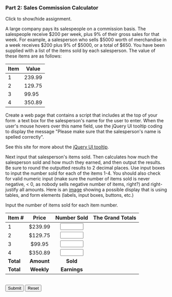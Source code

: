 ### Part 2: Sales Commission Calculator

<p id="flip">Click to show/hide assignment.</p>
<div id="panel">

A large company pays its salespeople on a commission basis. The salespeople receive $200 per week, plus 9% of their gross sales for that week. For example, a salesperson who sells $5000 worth of merchandise in a week receives $200 plus 9% of $5000, or a total of $650. You have been supplied with a list of the items sold by each salesperson. The value of these items are as follows:

|Item|Value|
|-|-|
|1|239.99|
|2|129.75|
|3|99.95|
|4|350.89|

Create a web page that contains a script that includes at the top of your form  a text box for the salesperson's name for the user to enter. When the user's mouse hovers over this name field, use the jQuery UI tooltip coding to display the message "Please make sure that the salesperson's name is spelled correctly".

See this site for more about the [jQuery UI tooltip](http://jqueryui.com/tooltip/).  

Next input that salesperson's items sold. Then calculates how much the salesperson sold and how much they earned, and then output the results. Be sure to round the outputted results to 2 decimal places. Use input boxes to input the number sold for each of the items 1-4. You should also check for valid numeric input (make sure the number of items sold is never negative, < 0, as nobody sells negative number of items, right?) and right-justify all amounts. Here is an [image](https://ccsf.instructure.com/courses/45830/files/5904950/preview) showing a possible display that is using tables, and form elements (labels, input boxes, buttons, etc.) 
</div>

<section class="body">

<form name="myform">

<div id="salesperson"></div>

Input the number of items sold for each item number.

|Item #|Price| Number Sold | The Grand Totals |
|-|:--:|:---:|---:|
|1| $239.99 | <input type="number" name="item1" min="0" max="1000" step="1" required><span class="validity"></span> |<div id="item1"></div> |
|2| $129.75 | <input type="number" name="item2" min="0" max="1000" step="1" required><span class="validity"></span> |<div id="item2"></div> |
|3| $99.95 | <input type="number" name="item3" min="0" max="1000" step="1" required><span class="validity"></span> |<div id="item3"></div> |
|4| $350.89 | <input type="number" name="item4" min="0" max="1000" step="1" required><span class="validity"></span> |<div id="item4"></div> |
| **Total**| **Amount**| **Sold**| <div id="totalSold"></div> |
| **Total**| **Weekly**| **Earnings**| <div id="totalEarnings"></div> |

<div id="messages"></div>
<br>
<input type="button" class="button-primary" onclick="calc()" value="Submit">
<input type="reset" value="Reset" id="reset">

</form>
</section>


<script>
const displayResults = (message = "", item1 = 0, item2 = 0, item3 = 0, item4 = 0, ts = 0, te = 0) => {
        $("#messages").text(message);
        $("#item1").text(item1.toFixed(2));
        $("#item2").text(item2.toFixed(2));
        $("#item3").text(item3.toFixed(2));
        $("#item4").text(item4.toFixed(2));
        $("#totalSold").text(ts.toFixed(2));
        $("#totalEarnings").text(te.toFixed(2));
}

function calc(){
    const errMessage = "Invalid input! You can't sell less than none of any item, and your salesperson needs a name.";

    let sales = {
        "i1": parseFloat(document.forms["myform"].elements["item1"].value),
        "i2": parseFloat(document.forms["myform"].elements["item2"].value),
        "i3": parseFloat(document.forms["myform"].elements["item3"].value),
        "i4": parseFloat(document.forms["myform"].elements["item4"].value),
        "salesperson": document.forms["myform"].elements["salesperson"].value,
        "i1t": () => Math.round(sales.i1 * 23999) / 100,
        "i2t": () => Math.round(sales.i2 * 12975) / 100,
        "i3t": () => Math.round(sales.i3 * 9995) / 100,
        "i4t": () => Math.round(sales.i4 * 35089) / 100,
        "ts": () => sales.i1t() + sales.i2t() + sales.i3t() + sales.i4t(),
        "te": () => sales.ts() * .09 + 200
    }
    if 
        (Number.isNaN(sales.i1) || Number.isNaN(sales.i2) || Number.isNaN(sales.i3) || Number.isNaN(sales.i4) || 0 > sales.i1 || 0 > sales.i2 || 0 > sales.i3 || 0 > sales.i4 || sales.salesperson == "") {
        displayResults(errMessage);
    } else { 
        displayResults("", sales.i1t(), sales.i2t(), sales.i3t(), sales.i4t(), sales.ts(), sales.te());
    }
}

window.addEventListener('load', function () {
    $('#reset').click(displayResults());
    $('#salesperson').html('Salesperson: <input type="text" id="salesperson" title="Please be cognizant of spelling!" name="salesperson" required><span class="validity"></span>');
    displayResults();
    $("#salesperson").tooltip();
    });        
</script>